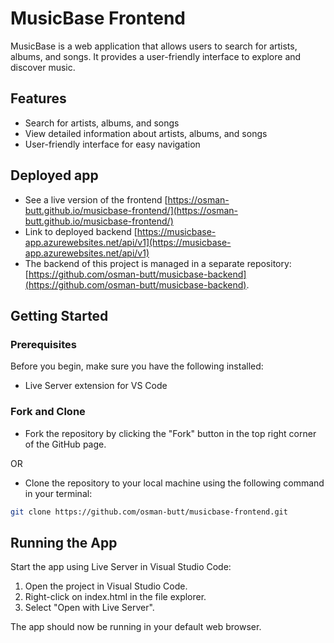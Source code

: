 # MusicBase Frontend
MusicBase is a web application that allows users to search for artists, albums, and songs. It provides a user-friendly interface to explore and discover music.

## Features

- Search for artists, albums, and songs
- View detailed information about artists, albums, and songs
- User-friendly interface for easy navigation

## Deployed app

* See a live version of the frontend [https://osman-butt.github.io/musicbase-frontend/](https://osman-butt.github.io/musicbase-frontend/)
* Link to deployed backend [https://musicbase-app.azurewebsites.net/api/v1](https://musicbase-app.azurewebsites.net/api/v1)
* The backend of this project is managed in a separate repository: [https://github.com/osman-butt/musicbase-backend](https://github.com/osman-butt/musicbase-backend).

## Getting Started

### Prerequisites

Before you begin, make sure you have the following installed:
* Live Server extension for VS Code

### Fork and Clone
* Fork the repository by clicking the "Fork" button in the top right corner of the GitHub page.

OR

* Clone the repository to your local machine using the following command in your terminal:
```bash
git clone https://github.com/osman-butt/musicbase-frontend.git
```

## Running the App
Start the app using Live Server in Visual Studio Code:
1. Open the project in Visual Studio Code.
2. Right-click on index.html in the file explorer.
3. Select "Open with Live Server".

The app should now be running in your default web browser.
